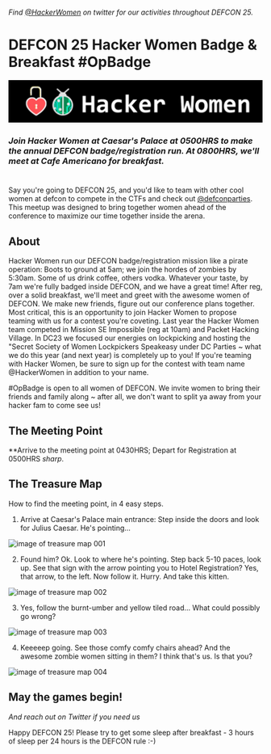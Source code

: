 ###### Find [@HackerWomen](https://twitter.com/hackerwomen) on twitter for our activities throughout DEFCON 25.
# DEFCON 25 Hacker Women Badge &amp; Breakfast #OpBadge
![image of hacker women header](https://github.com/hackerwomen/dc25badge/blob/master/hackerwomen-ISS_header-001.png)

### *Join Hacker Women at Caesar's Palace at 0500HRS to make the annual DEFCON badge/registration run.  At 0800HRS, we'll meet at Cafe Americano for breakfast.*
# 
Say you're going to DEFCON 25, and you'd like to team with other cool women at defcon to compete in the CTFs and check out [@defconparties](https://twitter.com/defconparties).  This meetup was designed to bring together women ahead of the conference to maximize our time together inside the arena.

## About

Hacker Women run our DEFCON badge/registration mission like a pirate operation: Boots to ground at 5am; we join the hordes of zombies by 5:30am. Some of us drink coffee, others vodka. Whatever your taste, by 7am we're fully badged inside DEFCON, and we have a great time! After reg, over a solid breakfast, we'll meet and greet with the awesome women of DEFCON. We make new friends, figure out our conference plans together.  Most critical, this is an opportunity to join Hacker Women to propose teaming with us for a contest you're coveting.  Last year the Hacker Women team competed in Mission SE Impossible (reg at 10am) and Packet Hacking Village. In DC23 we focused our energies on lockpicking and hosting the "Secret Society of Women Lockpickers Speakeasy under DC Parties ~ what we do this year (and next year) is completely up to you! If you're teaming with Hacker Women, be sure to sign up for the contest with team name @HackerWomen in addition to your name.

#OpBadge is open to all women of DEFCON.  We invite women to bring their friends and family along ~ after all, we don't want to split ya away from your hacker fam to come see us!

## The Meeting Point
**Arrive to the meeting point at 0430HRS; Depart for Registration at 0500HRS *sharp*.

## The Treasure Map

How to find the meeting point, in 4 easy steps.

1. Arrive at Caesar's Palace main entrance: Step inside the doors and look for Julius Caesar. He's pointing...

![image of treasure map 001](https://github.com/hackerwomen/dc25badge/blob/master/map-001.jpeg)

2. Found him? Ok. Look to where he's pointing. Step back 5-10 paces, look up. See that sign with the arrow pointing you to Hotel Registration? Yes, that arrow, to the left. Now follow it. Hurry. And take this kitten.

![image of treasure map 002](https://github.com/hackerwomen/dc25badge/blob/master/map-002.jpeg)

3. Yes, follow the burnt-umber and yellow tiled road... What could possibly go wrong?

![image of treasure map 003](https://github.com/hackerwomen/dc25badge/blob/master/map-003.jpeg)

4. Keeeeep going. See those comfy comfy chairs ahead? And the awesome zombie women sitting in them? I think that's us. Is that you?

![image of treasure map 004](https://github.com/hackerwomen/dc25badge/blob/master/map-004.jpeg)

## May the games begin!
*And reach out on Twitter if you need us*

Happy DEFCON 25! Please try to get some sleep after breakfast - 3 hours of sleep per 24 hours is the DEFCON rule :-)
